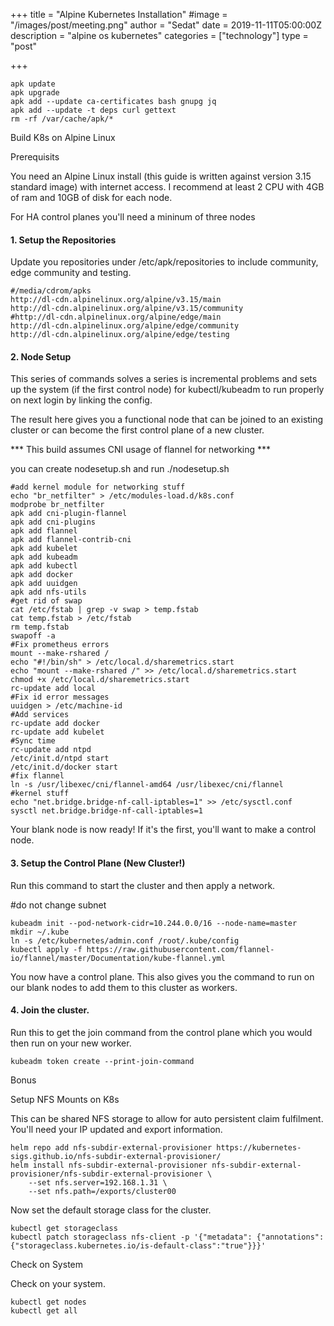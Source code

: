 +++
title = "Alpine Kubernetes Installation"
#image = "/images/post/meeting.png"
author = "Sedat"
date = 2019-11-11T05:00:00Z
description = "alpine os kubernetes"
categories = ["technology"]
type = "post"

+++
```
apk update
apk upgrade
apk add --update ca-certificates bash gnupg jq
apk add --update -t deps curl gettext
rm -rf /var/cache/apk/*
```

Build K8s on Alpine Linux

Prerequisits

You need an Alpine Linux install (this guide is written against version 3.15 standard image) with internet access. I recommend at least 2 CPU with 4GB of ram and 10GB of disk for each node.

For HA control planes you'll need a mininum of three nodes

#### 1. Setup the Repositories

Update you repositories under /etc/apk/repositories to include community, edge community and testing.

```
#/media/cdrom/apks
http://dl-cdn.alpinelinux.org/alpine/v3.15/main
http://dl-cdn.alpinelinux.org/alpine/v3.15/community
#http://dl-cdn.alpinelinux.org/alpine/edge/main
http://dl-cdn.alpinelinux.org/alpine/edge/community
http://dl-cdn.alpinelinux.org/alpine/edge/testing

```

#### 2. Node Setup

This series of commands solves a series is incremental problems and sets up the system (if the first control node) for kubectl/kubeadm to run properly on next login by linking the config.

The result here gives you a functional node that can be joined to an existing cluster or can become the first control plane of a new cluster.


*** This build assumes CNI usage of flannel for networking ***

you can create nodesetup.sh and run ./nodesetup.sh

```
#add kernel module for networking stuff
echo "br_netfilter" > /etc/modules-load.d/k8s.conf
modprobe br_netfilter
apk add cni-plugin-flannel
apk add cni-plugins
apk add flannel
apk add flannel-contrib-cni
apk add kubelet
apk add kubeadm
apk add kubectl
apk add docker
apk add uuidgen
apk add nfs-utils
#get rid of swap
cat /etc/fstab | grep -v swap > temp.fstab
cat temp.fstab > /etc/fstab
rm temp.fstab
swapoff -a
#Fix prometheus errors
mount --make-rshared /
echo "#!/bin/sh" > /etc/local.d/sharemetrics.start
echo "mount --make-rshared /" >> /etc/local.d/sharemetrics.start
chmod +x /etc/local.d/sharemetrics.start
rc-update add local
#Fix id error messages
uuidgen > /etc/machine-id
#Add services
rc-update add docker
rc-update add kubelet
#Sync time
rc-update add ntpd
/etc/init.d/ntpd start
/etc/init.d/docker start
#fix flannel
ln -s /usr/libexec/cni/flannel-amd64 /usr/libexec/cni/flannel
#kernel stuff
echo "net.bridge.bridge-nf-call-iptables=1" >> /etc/sysctl.conf
sysctl net.bridge.bridge-nf-call-iptables=1
```

Your blank node is now ready! If it's the first, you'll want to make a control node.

#### 3. Setup the Control Plane (New Cluster!)

Run this command to start the cluster and then apply a network.

#do not change subnet

```
kubeadm init --pod-network-cidr=10.244.0.0/16 --node-name=master
mkdir ~/.kube
ln -s /etc/kubernetes/admin.conf /root/.kube/config
kubectl apply -f https://raw.githubusercontent.com/flannel-io/flannel/master/Documentation/kube-flannel.yml
```

You now have a control plane. This also gives you the command to run on our blank nodes to add them to this cluster as workers.

#### 4. Join the cluster.

Run this to get the join command from the control plane which you would then run on your new worker.

`kubeadm token create --print-join-command`

Bonus

Setup NFS Mounts on K8s

This can be shared NFS storage to allow for auto persistent claim fulfilment. You'll need your IP updated and export information.

```
helm repo add nfs-subdir-external-provisioner https://kubernetes-sigs.github.io/nfs-subdir-external-provisioner/
helm install nfs-subdir-external-provisioner nfs-subdir-external-provisioner/nfs-subdir-external-provisioner \
    --set nfs.server=192.168.1.31 \
    --set nfs.path=/exports/cluster00
```

Now set the default storage class for the cluster.

```
kubectl get storageclass
kubectl patch storageclass nfs-client -p '{"metadata": {"annotations":{"storageclass.kubernetes.io/is-default-class":"true"}}}'
```
Check on System 

Check on your system.
```
kubectl get nodes
kubectl get all
```









